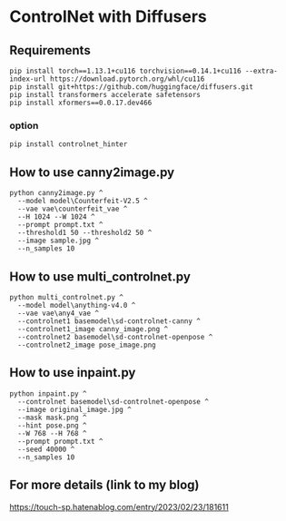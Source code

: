 # ControlNet with Diffusers
## Requirements

~~~
pip install torch==1.13.1+cu116 torchvision==0.14.1+cu116 --extra-index-url https://download.pytorch.org/whl/cu116
pip install git+https://github.com/huggingface/diffusers.git
pip install transformers accelerate safetensors
pip install xformers==0.0.17.dev466
~~~

### option

~~~
pip install controlnet_hinter
~~~

## How to use canny2image.py

~~~
python canny2image.py ^
  --model model\Counterfeit-V2.5 ^
  --vae vae\counterfeit_vae ^
  --H 1024 --W 1024 ^
  --prompt prompt.txt ^
  --threshold1 50 --threshold2 50 ^
  --image sample.jpg ^
  --n_samples 10
~~~

## How to use multi_controlnet.py

~~~
python multi_controlnet.py ^
  --model model\anything-v4.0 ^
  --vae vae\any4_vae ^
  --controlnet1 basemodel\sd-controlnet-canny ^
  --controlnet1_image canny_image.png ^
  --controlnet2 basemodel\sd-controlnet-openpose ^
  --controlnet2_image pose_image.png
~~~

## How to use inpaint.py

~~~
python inpaint.py ^
  --controlnet basemodel\sd-controlnet-openpose ^
  --image original_image.jpg ^
  --mask mask.png ^
  --hint pose.png ^
  --W 768 --H 768 ^
  --prompt prompt.txt ^
  --seed 40000 ^
  --n_samples 10
~~~

## For more details (link to my blog)

https://touch-sp.hatenablog.com/entry/2023/02/23/181611
